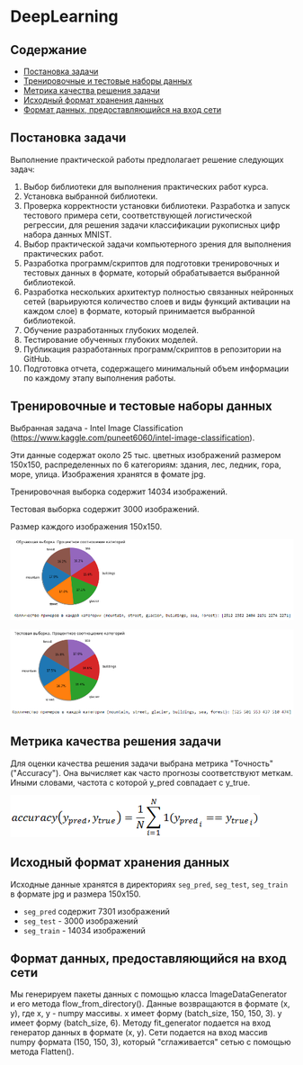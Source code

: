 # DeepLearning

## Содержание
* [Постановка задачи](#Постановка-задачи)
* [Тренировочные и тестовые наборы данных](#Тренировочные-и-тестовые-наборы-данных)
* [Метрика качества решения задачи](#Метрика-качества-решения-задачи)
* [Исходный формат хранения данных](#Исходный-формат-хранения-данных)
* [Формат данных, предоставляющийся на вход сети](#Формат-данных,-предоставляющиеся-на-вход-сети)

## Постановка задачи
Выполнение практической работы предполагает решение следующих задач:
1. Выбор библиотеки для выполнения практических работ курса.
2. Установка выбранной библиотеки.
3. Проверка корректности установки библиотеки. Разработка и запуск тестового примера сети,
соответствующей логистической регрессии, для решения задачи классификации рукописных
цифр набора данных MNIST.
4. Выбор практической задачи компьютерного зрения для выполнения практических работ.
5. Разработка программ/скриптов для подготовки тренировочных и тестовых данных в формате,
который обрабатывается выбранной библиотекой.
6. Разработка нескольких архитектур полностью связанных нейронных сетей (варьируются
количество слоев и виды функций активации на каждом слое) в формате, который принимается
выбранной библиотекой.
7. Обучение разработанных глубоких моделей.
8. Тестирование обученных глубоких моделей.
9. Публикация разработанных программ/скриптов в репозитории на GitHub.
10. Подготовка отчета, содержащего минимальный объем информации по каждому этапу
выполнения работы.
## Тренировочные и тестовые наборы данных
Выбранная задача - Intel Image Classification (https://www.kaggle.com/puneet6060/intel-image-classification).

Эти данные содержат около 25 тыс. цветных изображений размером 150x150, распределенных по 6 категориям: здания, лес, ледник, гора, море, улица. Изображения хранятся в фомате jpg.

Тренировочная выборка содержит 14034 изображений.

Тестовая выборка содержит 3000 изображений.

Размер каждого изображения 150x150.

![inf_train_data](lab2/img/inf_train_data.png)

![inf_test_data](lab2/img/inf_test_data.png)
## Метрика качества решения задачи
Для оценки качества решения задачи выбрана метрика "Точность"("Accuracy"). Она вычисляет как часто прогнозы соответствуют меткам. Иными словами, частота с которой y_pred совпадает с y_true.

![accuracy](lab2/img/accuracy.png)
## Исходный формат хранения данных
Исходные данные хранятся в директориях `seg_pred`, `seg_test`, `seg_train` в формате jpg и размера 150x150.
- `seg_pred` содержит 7301 изображений
- `seg_test` - 3000 изображений 
- `seg_train` - 14034 изображений

## Формат данных, предоставляющийся на вход сети
Мы генерируем пакеты данных с помощью класса ImageDataGenerator и его метода flow_from_directory(). 
Данные возвращаются в формате (x, y), где x, y - numpy массивы. 
x имеет форму (batch_size, 150, 150, 3).
y имеет форму (batch_size, 6).
Методу fit_generator подается на вход генератор данных в формате (x, y).
Сети подается на вход массив numpy формата (150, 150, 3), который "сглаживается" сетью с помощью метода Flatten().
